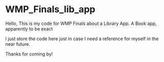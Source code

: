 # WMP_Finals_lib_app

Hello, This is my code for WMP Finals about a Library App. A Book app, apparently to be exact

I just store the code here just in case I need a reference for myself in the near future.

Thanks for coming by!
